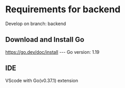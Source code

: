 # Requirements for backend

Develop on branch: backend

## Download and Install Go

https://go.dev/doc/install --- Go version: 1.19

## IDE 

VScode with Go(v0.37.1) extension

